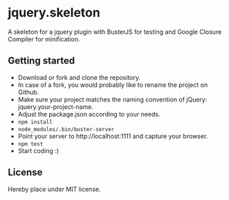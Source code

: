 jquery.skeleton
===============

A skeleton for a jquery plugin with BusterJS for testing and Google Closure Compiler for minification.

## Getting started

- Download or fork and clone the repository.
- In case of a fork, you would probably like to rename the project on Github.
- Make sure your project matches the naming convention of jQuery: jquery.your-project-name.
- Adjust the package.json according to your needs.
- `npm install`
- `node_modules/.bin/buster-server`
- Point your server to http://localhost:1111 and capture your browser.
- `npm test`
- Start coding :)

## License

Hereby place under MIT license.

